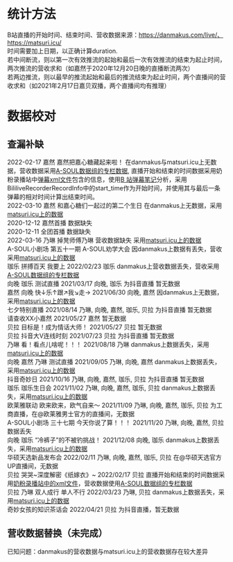 # 统计方法
B站直播的开始时间、结束时间、营收数据来源：https://danmakus.com/live/、https://matsuri.icu/  
时间需要加上日期，以正确计算duration.  
若中间断流，则以第一次有效推流的起始和最后一次有效推流的结束为起止时间，两次推流的营收求和（如嘉然于2020年12月20日晚的直播断流两次）  
若两边推流，则以最早的推流起始和最后的推流结束为起止时间，两个直播间的营收求和（如2021年2月17日嘉贝双播，两个直播间均有推理）  

# 数据校对
## 查漏补缺
2022-02-17   嘉然 嘉然把嘉心糖藏起来啦！ 在danmakus与matsuri.icu上无数据，营收数据采用[A-SOUL数据组的专栏数据](https://space.bilibili.com/1357475736/article), 直播开始和结束的时间数据采用奶粉录播站中[弹幕xml文件](https://alist.ddindexs.com/A-SOUL/ASOUL-REC-%E4%BA%8C%E5%91%A8%E5%B9%B4/XML%E5%BC%B9%E5%B9%95%E6%96%87%E4%BB%B6)包含的信息，使用[B 站弹幕笔记](https://blog.fachep.com/2020/03/07/Danmaku/)分析，采用BililiveRecorderRecordInfo中的start_time作为开始时间，并使用其与最后一条弹幕的相对时间计算出结束时间。  
2022-03-10 嘉然 和嘉心糖们一起过的第二个生日 在danmakus上无数据，采用[matsuri.icu上的数据](https://matsuri.icu/detail/P7ZKo02H53jDxxJn)  
2020-12-12 嘉然首播 数据缺失  
2020-12-11 全团首播 数据缺失  
2022-03-16 乃琳 掉凳师傅乃琳 营收数据缺失 采用[matsuri.icu上的数据](https://matsuri.icu/detail/gZLDlVWSYwABgAXo)  
A-SOUL小剧场 第五十一期 A-SOUL劝学大会 因danmakus上数据有丢失，营收采用[matsuri.icu上的数据](https://matsuri.icu/detail/D19Zm7KcOJ0Az4pK)  
珈乐 拼搏百天 我要上	2022/02/23	珈乐 danmakus上营收数据丢失，营收采用[A-SOUL数据组的专栏数据](https://www.bilibili.com/read/cv15311324)  
向晚 珈乐 测试直播	2021/03/17	向晚, 珈乐 为抖音直播 暂无数据  
嘉然 向晚 快↓乐↑跟↗我↘走→	2021/06/30	向晚, 嘉然  因danmakus上无数据，采用[matsuri.icu上的数据](https://matsuri.icu/detail/ANPXRz5C1ZkXXwP7)  
七夕特别直播	2021/08/14	乃琳, 向晚, 嘉然, 珈乐, 贝拉 为抖音直播 暂无数据  
请查收XX小嘉然	2021/05/27	嘉然  暂无数据  
贝拉 目标是！成为情话大师！	2021/05/27	贝拉 暂无数据  
贝拉 抖音大V连线时刻	2021/07/23	贝拉 为抖音直播 暂无数据  
乃琳 看！看点儿啥呢！！！	2021/08/18	乃琳 danmakus上数据丢失，采用[matsuri.icu上的数据](https://matsuri.icu/detail/6XRxP7pUGVWqnqKk)  
向晚 嘉然 乃琳 测试直播	2021/09/05	乃琳, 向晚, 嘉然 danmakus上数据丢失，采用[matsuri.icu上的数据](https://matsuri.icu/detail/RO5V340ignW1Xq6M)  
抖音奇妙日	2021/10/16	乃琳, 向晚, 嘉然, 珈乐, 贝拉 为抖音直播 暂无数据  
珈乐 珈乐生日会	2021/11/02	乃琳, 向晚, 嘉然, 珈乐, 贝拉 danmakus上数据丢失，采用[matsuri.icu上的数据](https://matsuri.icu/detail/JZ83gR4hQQXPxVQY)  
欧莱雅联动 欧来欧来，欧气自来～	2021/11/09	乃琳, 向晚, 嘉然, 珈乐, 贝拉 为工商直播，在@欧莱雅男士官方的直播间，无数据  
A-SOUL小剧场 三十七期 今天你说了算！！！	2021/11/20	乃琳, 向晚, 嘉然, 贝拉 数据丢失  
向晚 珈乐 “冷裤子”的不被钓挑战！	2021/12/08	向晚, 珈乐 danmakus上数据丢失，采用[matsuri.icu上的数据](https://matsuri.icu/channel/351609538)  
华硕天选新品发布会	2022/02/11	乃琳, 向晚, 嘉然, 珈乐, 贝拉 在@华硕天选官方UP直播间，无数据  
贝拉 哭哭~深度解密《纸嫁衣》~	2022/02/17	贝拉 直播开始和结束的时间数据采用[奶粉录播站中的xml文件](https://alist.ddindexs.com/d/A-SOUL/ASOUL-REC-%E4%BA%8C%E5%91%A8%E5%B9%B4/XML%E5%BC%B9%E5%B9%95%E6%96%87%E4%BB%B6/2022.02.17%20%E8%B4%9D%E6%8B%89%20%E5%93%AD%E5%93%AD~%E6%B7%B1%E5%BA%A6%E8%A7%A3%E5%AF%86%E3%80%8A%E7%BA%B8%E5%AB%81%E8%A1%A3%E3%80%8B~.xml)，营收数据使用[A-SOUL数据组的专栏数据](https://www.bilibili.com/read/cv15311324)  
贝拉 乃琳 双人成行 单人不行	2022/03/23	乃琳, 贝拉 danmakus上数据丢失，采用[matsuri.icu上的数据](https://matsuri.icu/detail/5Q9wOEoHWpWxNk2G)  
奇妙女孩的知识茶话会	2022/04/21	贝拉 为抖音直播，暂无数据  

## 营收数据替换（未完成）
已知问题：danmakus的营收数据与matsuri.icu上的营收数据存在较大差异


